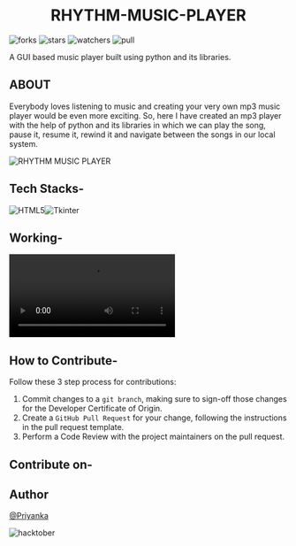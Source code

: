 <div align='center'>
    <h1> RHYTHM-MUSIC-PLAYER </h1>
</div>

![forks](https://img.shields.io/github/forks/Priyanka142806/RHYTHM-MUSIC-PLAYER?style=social)
![stars](https://img.shields.io/github/stars/Priyanka142806/RHYTHM-MUSIC-PLAYER?style=social)
![watchers](https://img.shields.io/github/watchers/Priyanka142806/RHYTHM-MUSIC-PLAYER?style=social)
![pull](https://img.shields.io/github/issues-pr/Priyanka142806/RHYTHM-MUSIC-PLAYER)

A GUI based music player built using python and its libraries.

## ABOUT

Everybody loves listening to  music and creating your very own mp3 music player would be even more exciting. So, here I have created an mp3 player with the help of python and its libraries in which we can play the song, pause it, resume it, rewind it and navigate between the songs in our local system.

![RHYTHM MUSIC PLAYER](https://user-images.githubusercontent.com/66913821/121918342-97576980-cd53-11eb-89e8-8ee709a454d5.png)


## Tech Stacks-

<img alt="HTML5" src="https://img.shields.io/badge/python-grey?&style=for-the-badge&logo=python&logoColor=blue" >![Tkinter](https://img.shields.io/badge/Tkinter-orange?&style=for-the-badge&logo=appveyor&logoColor=blue)


## Working-

![VIDEO](https://github.com/Priyanka142806/RHYTHM-MUSIC-PLAYER/blob/main/music%20player%20video.mp4)


## How to Contribute-
Follow these 3 step process for contributions:

1. Commit changes to a `git branch`, making sure to sign-off those changes for the Developer Certificate of Origin.
2. Create a `GitHub Pull Request` for your change, following the instructions in the pull request template.
3. Perform a Code Review with the project maintainers on the pull request.



## Contribute on-


## Author
[@Priyanka](https://github.com/Priyanka142806)

![hacktober](https://hacktoberfest.digitalocean.com/_nuxt/img/logo-hacktoberfest-full2.aa1e9d9.svg)
